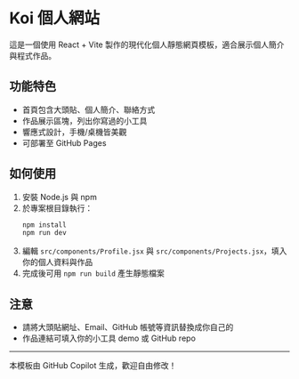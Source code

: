 # Koi 個人網站

這是一個使用 React + Vite 製作的現代化個人靜態網頁模板，適合展示個人簡介與程式作品。

## 功能特色

- 首頁包含大頭貼、個人簡介、聯絡方式
- 作品展示區塊，列出你寫過的小工具
- 響應式設計，手機/桌機皆美觀
- 可部署至 GitHub Pages

## 如何使用

1. 安裝 Node.js 與 npm
2. 於專案根目錄執行：
   ```powershell
   npm install
   npm run dev
   ```
3. 編輯 `src/components/Profile.jsx` 與 `src/components/Projects.jsx`，填入你的個人資料與作品
4. 完成後可用 `npm run build` 產生靜態檔案

## 注意

- 請將大頭貼網址、Email、GitHub 帳號等資訊替換成你自己的
- 作品連結可填入你的小工具 demo 或 GitHub repo

---

本模板由 GitHub Copilot 生成，歡迎自由修改！
